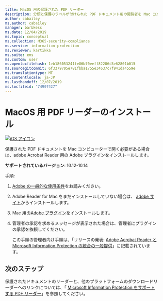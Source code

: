 ```yaml
---
title: MacOS 用の保護された PDF リーダー
description: 分類と保護のラベルが付けられた PDF ドキュメント用の閲覧者を Mac コンピューターにインストールする
author: cabailey
ms.author: cabailey
manager: barbkess
ms.date: 12/04/2019
ms.topic: conceptual
ms.collection: M365-security-compliance
ms.service: information-protection
ms.reviewer: kartikka
ms.suite: ems
ms.custom: user
ms.openlocfilehash: 1eb186053241fe86b70eeff82286d3e62801b015
ms.sourcegitcommit: 6f3379705e781fbba1755e34637c7f941da4559e
ms.translationtype: MT
ms.contentlocale: ja-JP
ms.lasthandoff: 12/07/2019
ms.locfileid: "74907427"
---
```

# <a name="install-a-pdf-reader-for-macos"></a>MacOS 用 PDF リーダーのインストール

[![iOS アイコン](../media/develop/ios-icon.png)](https://go.microsoft.com/fwlink/?linkid=2050049)

保護された PDF ドキュメントを Mac コンピューターで開く必要がある場合は、adobe Acrobat Reader 用の Adobe プラグインをインストールします。

**サポートされているバージョン**: 10.12-10.14

手順:

1. [Adobe の一般的な使用条件](https://www.adobe.com/legal/terms.html)をお読みください。

2. Adobe Reader for Mac をまだインストールしていない場合は、 [adobe サイト](https://www.adobe.com/)からインストールします。

3. Mac 用の[Adobe プラグイン](https://go.microsoft.com/fwlink/?linkid=2050049)をインストールします。

4. 管理者の承認を求めるメッセージが表示された場合は、管理者にプラグインの承認を依頼してください。
    
    この手順の管理者向け手順は、「リリースの発表: [Adobe Acrobat Reader と Microsoft Information Protection の統合の一般提供](https://techcommunity.microsoft.com/t5/Azure-Information-Protection/General-Availability-of-Adobe-Acrobat-Reader-integration-with/ba-p/298396)」に記載されています。

## <a name="next-steps"></a>次のステップ

保護されたドキュメントのリーダーと、他のプラットフォームのダウンロードリーダーへのリンクについては、「 [Microsoft Information Protection をサポートする PDF リーダー](protected-pdf-readers.md)」を参照してください。

